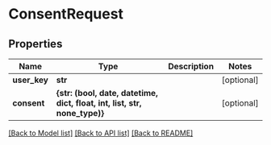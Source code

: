 # ConsentRequest


## Properties
Name | Type | Description | Notes
------------ | ------------- | ------------- | -------------
**user_key** | **str** |  | [optional] 
**consent** | **{str: (bool, date, datetime, dict, float, int, list, str, none_type)}** |  | [optional] 

[[Back to Model list]](../README.md#documentation-for-models) [[Back to API list]](../README.md#documentation-for-api-endpoints) [[Back to README]](../README.md)


